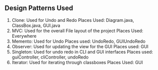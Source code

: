 ## Design Patterns Used 

1) Clone: Used for Undo and Redo
      Places Used: Diagram.java, ClassBox.java, GUI.java
2) MVC: Used for the overall File layout of the project 
      Places Used: Everywhere
3) Memento: Used for Undo
      Places used: UndoRedo, GUIUndoRedo
4) Observer: Used for updating the view for the GUI
      Places used: GUI
5) Singleton: Used for undo redo in CLI and GUI interfaces
      Places used: guiController, cliController, undoRedo
6) Iterator: Used for iterating through classboxes
      Places Used: GUI
